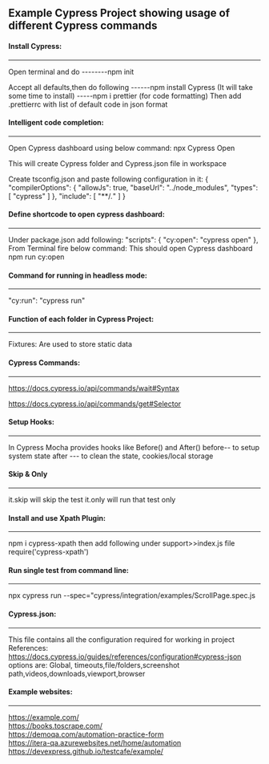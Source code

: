 ## Example Cypress Project showing usage of different Cypress commands


#### Install Cypress:
**********************
Open terminal and do 
 --------npm init

Accept all defaults,then do following
 ------npm install Cypress (It will take some time to install)
-----npm i prettier (for code formatting)
Then add .prettierrc with list of default code in json format

#### Intelligent code completion:
****************************
Open Cypress dashboard using below command:
 npx Cypress Open

This will create Cypress folder and Cypress.json file in workspace

Create tsconfig.json and paste following configuration in it:
{
  "compilerOptions": {
    "allowJs": true,
    "baseUrl": "../node_modules",
    "types": [
      "cypress"
    ]
  },
  "include": [
    "**/*.*"
  ]
}

#### Define shortcode to open cypress dashboard:
********************************************
Under package.json add following:
"scripts": {
    "cy:open": "cypress open"
  },
From Terminal fire below command: This should open Cypress dashboard
npm run cy:open

#### Command for running in headless mode:
******************
"cy:run": "cypress run"

#### Function of each folder in Cypress Project:
*******************************
Fixtures: Are used to store static data

#### Cypress Commands:
********************
https://docs.cypress.io/api/commands/wait#Syntax


https://docs.cypress.io/api/commands/get#Selector

#### Setup Hooks:
******************
In Cypress Mocha provides hooks like Before() and After()
before-- to setup system state
after --- to clean the state, cookies/local storage

#### Skip & Only
**************
it.skip will skip the test
it.only will run that test only

#### Install and use Xpath Plugin:
***************************
npm i cypress-xpath
then add following under support>>index.js file
require('cypress-xpath')

#### Run single test from command line:
***********************
npx cypress run --spec="cypress/integration/examples/ScrollPage.spec.js

#### Cypress.json:
*****************
This file contains all the configuration required for working in project
References:
https://docs.cypress.io/guides/references/configuration#cypress-json
options are:
Global, timeouts,file/folders,screenshot path,videos,downloads,viewport,browser

#### Example websites:
*********************
https://example.com/ </br>
https://books.toscrape.com/ </br>
https://demoqa.com/automation-practice-form</br>
https://itera-qa.azurewebsites.net/home/automation</br>
https://devexpress.github.io/testcafe/example/</br>

